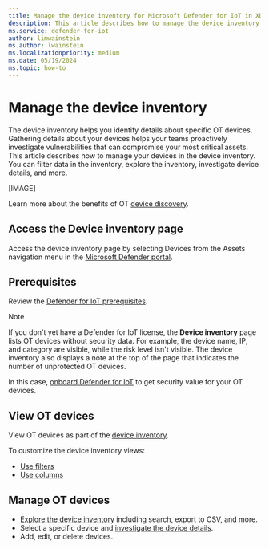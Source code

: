```yaml
---
title: Manage the device inventory for Microsoft Defender for IoT in XDR Defender portal
description: This article describes how to manage the device inventory for Microsoft Defender for IoT in XDR Defender portal
ms.service: defender-for-iot
author: limwainstein
ms.author: lwainstein
ms.localizationpriority: medium
ms.date: 05/19/2024
ms.topic: how-to
---
```


# Manage the device inventory

The device inventory helps you identify details about specific OT devices. Gathering details about your devices helps your teams proactively investigate vulnerabilities that can compromise your most critical assets. This article describes how to manage your devices in the device inventory. You can filter data in the inventory, explore the inventory, investigate device details, and more.

[IMAGE]

Learn more about the benefits of OT [device discovery](device-discovery.md).

## Access the Device inventory page

Access the device inventory page by selecting Devices from the Assets navigation menu in the [Microsoft Defender portal](https://security.microsoft.com/machines).

## Prerequisites

Review the [Defender for IoT prerequisites](prerequisites.md).

> [!NOTE]
>
> If you don't yet have a Defender for IoT license, the **Device inventory** page lists OT devices without security data. For example, the device name, IP, and category are visible, while the risk level isn't visible. The device inventory also displays a note at the top of the page that indicates the number of unprotected OT devices.
> 
> In this case, [onboard Defender for IoT](get-started.md) to get security value for your OT devices.

## View OT devices

View OT devices as part of the [device inventory](/defender-endpoint/machines-view-overview.md#device-inventory-overview).

To customize the device inventory views:

- [Use filters](/defender-endpoint/machines-view-overview.md#use-filters-to-customize-the-device-inventory-views)
- [Use columns](/defender-endpoint/machines-view-overview.md#use-columns-to-customize-the-device-inventory-views)

## Manage OT devices

- [Explore the device inventory](/defender-endpoint/machines-view-overview.md#explore-the-device-inventory) including search, export to CSV, and more.
- Select a specific device and [investigate the device details](/defender-endpoint/investigate-machines.md).
- Add, edit, or delete devices.
